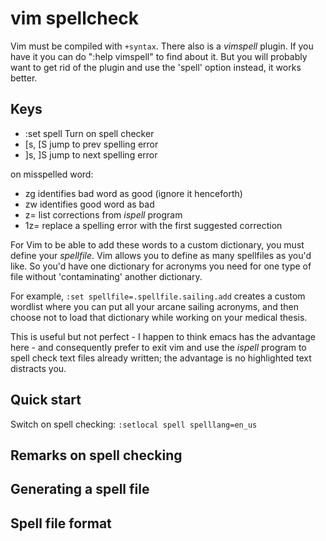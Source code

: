 # vim spellcheck

Vim must be compiled with `+syntax`. There also is a *vimspell* plugin. If you have it you can do ":help vimspell" to find about it. But you will probably want to get rid of the plugin and use the 'spell' option instead, it works better.

## Keys

- :set spell    Turn on spell checker
- [s, [S        jump to prev spelling error
- ]s, ]S        jump to next spelling error

on misspelled word:
- zg            identifies bad word as good (ignore it henceforth)
- zw            identifies good word as bad
- z=            list corrections from *ispell* program
- 1z=           replace a spelling error with the first suggested correction


For Vim to be able to add these words to a custom dictionary, you must define your *spellfile*. Vim allows you to define as many spellfiles as you'd like. So you'd have one dictionary for acronyms you need for one type of file without 'contaminating' another dictionary.

For example, `:set spellfile=.spellfile.sailing.add` creates a custom wordlist where you can put all your arcane sailing acronyms, and then choose not to load that dictionary while working on your medical thesis.

This is useful but not perfect - I happen to think emacs has the advantage here - and consequently prefer to exit vim and use the *ispell* program to spell check text files already written; the advantage is no highlighted text distracts you.




## Quick start

Switch on spell checking: 
`:setlocal spell spelllang=en_us`



## Remarks on spell checking
## Generating a spell file
## Spell file format
